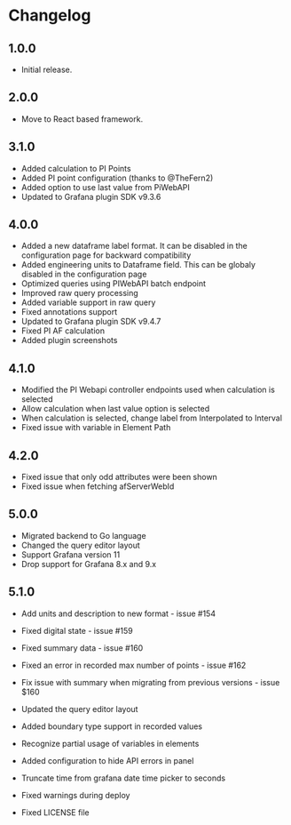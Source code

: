 # Changelog

## 1.0.0

- Initial release.

## 2.0.0

- Move to React based framework.

## 3.1.0

- Added calculation to PI Points
- Added PI point configuration (thanks to @TheFern2)
- Added option to use last value from PiWebAPI
- Updated to Grafana plugin SDK v9.3.6

## 4.0.0

- Added a new dataframe label format. It can be disabled in the configuration page for backward compatibility
- Added engineering units to Dataframe field. This can be globaly disabled in the configuration page
- Optimized queries using PIWebAPI batch endpoint
- Improved raw query processing
- Added variable support in raw query
- Fixed annotations support
- Updated to Grafana plugin SDK v9.4.7
- Fixed PI AF calculation
- Added plugin screenshots

## 4.1.0

- Modified the PI Webapi controller endpoints used when calculation is selected
- Allow calculation when last value option is selected
- When calculation is selected, change label from Interpolated to Interval
- Fixed issue with variable in Element Path

## 4.2.0

- Fixed issue that only odd attributes were been shown
- Fixed issue when fetching afServerWebId

## 5.0.0

- Migrated backend to Go language
- Changed the query editor layout
- Support Grafana version 11
- Drop support for Grafana 8.x and 9.x

## 5.1.0

- Add units and description to new format - issue #154
- Fixed digital state - issue #159
- Fixed summary data - issue #160
- Fixed an error in recorded max number of points - issue #162
- Fix issue with summary when migrating from previous versions - issue $160

- Updated the query editor layout
- Added boundary type support in recorded values
- Recognize partial usage of variables in elements
- Added configuration to hide API errors in panel
- Truncate time from grafana date time picker to seconds
- Fixed warnings during deploy
- Fixed LICENSE file
